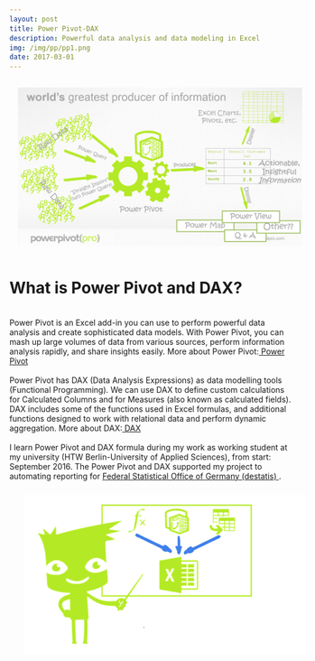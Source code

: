 ```yaml
---
layout: post
title: Power Pivot-DAX
description: Powerful data analysis and data modeling in Excel
img: /img/pp/pp1.png
date: 2017-03-01
---
```


<img class="left" src="/img/pp/pp2.png" style="padding:15px">

# What is Power Pivot and DAX?
<Br>
Power Pivot is an Excel add-in you can use to perform powerful data analysis and create sophisticated data models. With Power Pivot, you can mash up large volumes of data from various sources, perform information analysis rapidly, and share insights easily. More about Power Pivot:<a href="https://support.office.com/en-us/article/power-pivot-powerful-data-analysis-and-data-modeling-in-excel-a9c2c6e2-cc49-4976-a7d7-40896795d045"> Power Pivot </a> 
<Br>
 <Br>
Power Pivot has DAX (Data Analysis Expressions) as data modelling tools (Functional Programming). 
We can use DAX to define custom calculations for Calculated Columns and for Measures (also known as calculated fields). DAX includes some of the functions used in Excel formulas, and additional functions designed to work with relational data and perform dynamic aggregation. More about DAX:<a href="https://msdn.microsoft.com/en-us/query-bi/dax/dax-function-reference"> DAX</a>
<Br>
<Br>
I learn Power Pivot and DAX formula during my work as working student at my university (HTW Berlin-University of Applied Sciences), from start: September 2016.
The Power Pivot and DAX supported my project to automating reporting for <a href="https://www.destatis.de/EN/Homepage.html"> Federal Statistical Office of Germany (destatis) </a>.

<img class="left" src="/img/pp/pp3.png" style="padding:25px">


 
